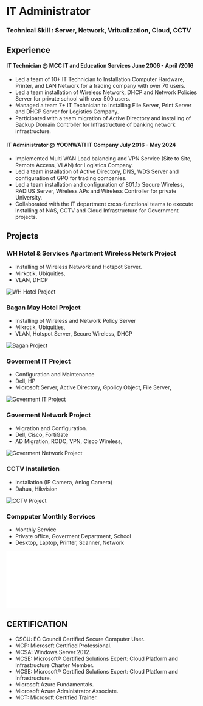 # IT Administrator

### Technical Skill : Server, Network, Vritualization, Cloud, CCTV ###

## Experience ##
#### IT Technician @ MCC IT and Education Services June 2006 - April /2016 ####
- Led a team of 10+ IT Technician to Installation Computer Hardware, Printer, and LAN Network for a trading company with over 70 users.
- Led a team installation of Wireless Network, DHCP and Network Policies Server for private school with over 500 users.
- Managed a team 7+ IT Technician to Installing File Server, Print Server and DHCP Server for Logistics Company.
- Participated with a team migration of Active Directory and installing of Backup Domain Controller for Infrastructure of banking network infrastructure.

#### IT Administrator @ YOONWATI IT Company July 2016 - May 2024 ####
- Implemented Multi WAN Load balancing and VPN Service (Site to Site, Remote Access, VLAN) for Logistics Company.
- Led a team installation of Active Directory, DNS, WDS Server and configuration of GPO for trading companies.
- Led a team installation and configuration of 801.1x Secure Wireless, RADIUS Server, Wireless APs and Wireless Controller for private University.
- Collaborated with the IT department cross-functional teams to execute installing of NAS, CCTV and Cloud Infrastructure for Government projects.

## Projects ##
### WH Hotel & Services Apartment Wireless Netork Project ###
- Installing of Wireless Network and Hotspot Server.
- Mirkotik, Ubiquities,
- VLAN, DHCP

![WH Hotel Project](/assets/img/001.png)

### Bagan May Hotel Project ###
- Installing of Wireless and Network Policy Server
- Mikrotik, Ubiquities,
- VLAN, Hotspot Server, Secure Wireless, DHCP

![Bagan Project](/assets/img/002.png)

### Goverment IT Project ###
- Configuration and Maintenance
- Dell, HP
- Microsoft Server, Active Directory, Gpolicy Object, File Server,

![Goverment IT Project](/assets/img/003.png)

### Goverment Network Project ###
- Migration and Configuration.
- Dell, Cisco, FortiGate
- AD Migration, RODC, VPN, Cisco Wireless,

![Goverment Network Project](/assets/img/004.png)

### CCTV Installation ###
- Installation (IP Camera, Anlog Camera)
- Dahua, Hikvision

![CCTV Project](/assets/img/005.png)

### Compputer Monthly Services ###
- Monthly Service
- Private office, Goverment Department, School
- Desktop, Laptop, Printer, Scanner, Network

![Monthly Services](/assets/img/006.img)

## CERTIFICATION ##

- CSCU: EC Council Certified Secure Computer User.
- MCP: Microsoft Certified Professional.
- MCSA: Windows Server 2012.
- MCSE: Microsoft® Certified Solutions Expert: Cloud Platform and Infrastructure Charter Member.
- MCSE: Microsoft® Certified Solutions Expert: Cloud Platform and Infrastructure.
- Microsoft Azure Fundamentals.
- Microsoft Azure Administrator Associate.
- MCT: Microsoft Certified Trainer.
